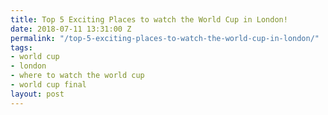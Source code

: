 ```yaml
---
title: Top 5 Exciting Places to watch the World Cup in London!
date: 2018-07-11 13:31:00 Z
permalink: "/top-5-exciting-places-to-watch-the-world-cup-in-london/"
tags:
- world cup
- london
- where to watch the world cup
- world cup final
layout: post
---
```


